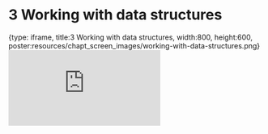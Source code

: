 # 3 Working with data structures
 
{type: iframe, title:3 Working with data structures, width:800, height:600, poster:resources/chapt_screen_images/working-with-data-structures.png}
![](https://hutchdatascience.org/S1_Intro_to_R/no_toc/working-with-data-structures.html)
 

 
